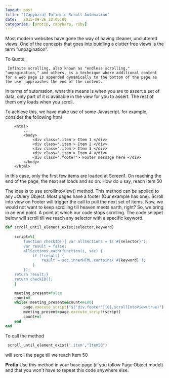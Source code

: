 ```yaml
---
layout: post
title: "[Capybara] Infinite Scroll Automation"
date:   2015-09-26 22:06:00
categories: [protip, capybara, ruby]	
---
```


Most modern websites have gone the way of having cleaner, uncluttered views.
One of the concepts that goes into buidling a clutter free views is the term "unpagination".

To Quote,

	 Infinite scrolling, also known as "endless scrolling," "unpagination," and others, is a technique where additional content for a web page is appended dynamically to the bottom of the page as the user approaches the end of the content. 

In terms of automation, what this means is when you are to assert a set of data, only part of it is available in the view for you to assert. The rest of them only loads when you scroll.

To achieve this, we have make use of some Javascript.
for example, consider the following html

```
	<html>
		...
		<body>
			<div class='.item'> Item 1 </div>
			<div class='.item'> Item 2 </div>
			<div class='.item'> Item 3 </div>
			<div class='.item'> Item 4 </div>
			<div class='.footer'> Footer message here </div>
		</body>
	</html>
```

In this case, only the first few items are loaded at Screen1. On reaching the end of the page, the next set loads and so on. How do u say, reach Item 50

The idea is to use scrollIntoView() method. This method can be applied to any JQuery Object. 
Most pages have a footer (Our example has one). Scroll into view on Footer will trigger the call to pull the next set of items. Now, we would not want to keep scrolling till heaven meets earth, right?
So, we bring in an end point. A point at which our code stops scrolling. The code snippet below will scroll till we reach any selector with a specific keyword.

```ruby
def scroll_until_element_exist(selector,keyword)
	
	script=%{
		function checkID(){ var allSections = $('#{selector}');
		var result = false;
		allSections.each(function(i, sec) {
			if (!result) {
				result = sec.innerHTML.contains('#{keyword}');
			}
		});
	return result;}
	return checkID();
	}

	meeting_present=false
	count=0
	while(!meeting_present&&count<=100)
		page.execute_script("$('div.footer')[0].scrollIntoView(true)")
		meeting_present=page.execute_script(script)
		count+=1
	end
end
```

To call the method

```ruby
 scroll_until_element_exist('.item',"Item50")
```
will scroll the page till we reach Item 50


**Protip**
Use this method in your base page (if you follow Page Object model) and that you won't have to repeat this code anywhere else.



